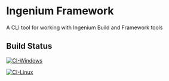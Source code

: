# Ingenium Framework

A CLI tool for working with Ingenium Build and Framework tools

## Build Status

[![CI-Windows](https://github.com/IngeniumSE/CLI/actions/workflows/ci-windows.yml/badge.svg)](https://github.com/IngeniumSE/CLI/actions/workflows/ci-windows.yml)

[![CI-Linux](https://github.com/IngeniumSE/CLI/actions/workflows/ci-linux.yml/badge.svg)](https://github.com/IngeniumSE/CLI/actions/workflows/ci-linux.yml)